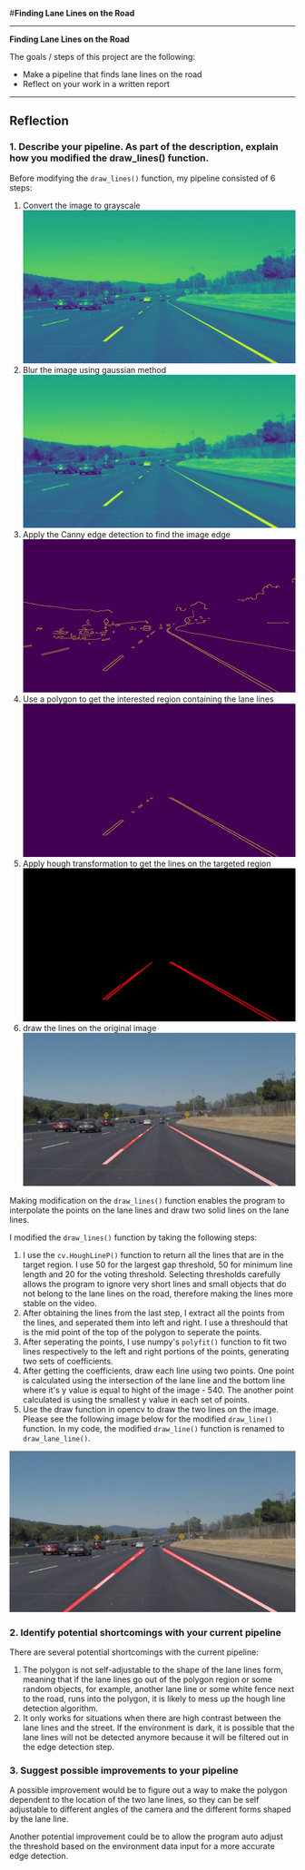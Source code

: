 #**Finding Lane Lines on the Road**

---

**Finding Lane Lines on the Road**

The goals / steps of this project are the following:
* Make a pipeline that finds lane lines on the road
* Reflect on your work in a written report
---

## Reflection

### 1. Describe your pipeline. As part of the description, explain how you modified the draw_lines() function.

Before modifying the `draw_lines()` function, my pipeline consisted of 6 steps:

1. Convert the image to grayscale
![Grayscale transformation](./test_images_output/solidWhiteCurve_gray.jpg)
2. Blur the image using gaussian method
![Blur image](./test_images_output/solidWhiteCurve_blur.jpg)
3. Apply the Canny edge detection to find the image edge
![Edges](./test_images_output/solidWhiteCurve_edges.jpg)
4. Use a polygon to get the interested region containing the lane lines
![Region](./test_images_output/solidWhiteCurve_region.jpg)
5. Apply hough transformation to get the lines on the targeted region
![lines](./test_images_output/solidWhiteCurve_lines.jpg)
6. draw the lines on the original image
![line draw on image](./test_images_output/solidWhiteCurve_line_img.jpg)


Making modification on the `draw_lines()` function enables the program to interpolate the points on the lane lines and draw two solid lines on the lane lines.

I modified the `draw_lines()` function by taking the following steps:

1. I use the `cv.HoughLineP()` function to return all the lines that are in the target region. I use 50 for the largest gap threshold, 50 for minimum line length and 20 for the voting threshold. Selecting thresholds carefully allows the program to ignore very short lines and small objects that do not belong to the lane lines on the road, therefore making the lines more stable on the video.
2. After obtaining the lines from the last step, I extract all the points from the lines, and seperated them into left and right. I use a threshould that is the mid point of the top of the polygon to seperate the points.
3. After seperating the points, I use numpy's `polyfit()` function to fit two lines respectively to the left and right portions of the points, generating two sets of coefficients.
4. After getting the coefficients, draw each line using two points. One point is calculated using the intersection of the lane line and the bottom line where it's y value is equal to hight of the image - 540. The another point calculated is using the smallest y value in each set of points.
5. Use the draw function in opencv to draw the two lines on the image. Please see the following image below for the modified `draw_line()` function. In my code, the modified `draw_line()` function is renamed to `draw_lane_line()`.

![Modified draw line](./test_images_output/solidWhiteCurve.jpg)


### 2. Identify potential shortcomings with your current pipeline


There are several potential shortcomings with the current pipeline:

1. The polygon is not self-adjustable to the shape of the lane lines form, meaning that if the lane lines go out of the polygon region or some random objects, for example, another lane line or some white fence next to the road, runs into the polygon, it is likely to mess up the hough line detection algorithm.
2. It only works for situations when there are high contrast between the lane lines and the street. If the environment is dark, it is possible that the lane lines will not be detected anymore because it will be filtered out in the edge detection step.



### 3. Suggest possible improvements to your pipeline

A possible improvement would be to figure out a way to make the polygon dependent to the location of the two lane lines, so they can be self adjustable to different angles of the camera and the different forms shaped by the lane line.

Another potential improvement could be to allow the program auto adjust the threshold based on the environment data input for a more accurate edge detection.
